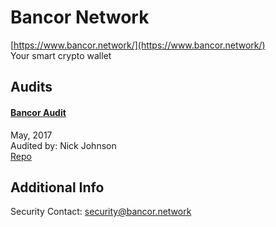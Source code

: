 
# Bancor Network
  
[https://www.bancor.network/](https://www.bancor.network/)<br>
Your smart crypto wallet


## Audits



#### [Bancor Audit](https://gist.github.com/Arachnid/c65fd1bd61a8e0294aef95a4808edc78)

May, 2017<br>
Audited by: Nick Johnson<br>
[Repo](https://github.com/bancorprotocol/contracts/)
      

  



## Additional Info

Security Contact: security@bancor.network
